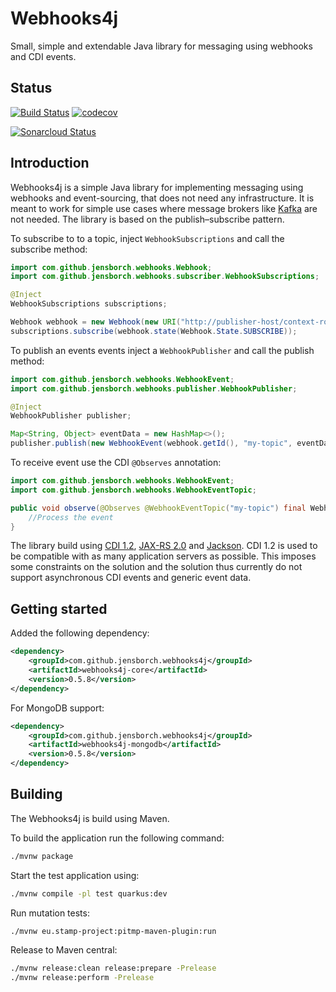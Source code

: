 # Webhooks4j

Small, simple and extendable Java library for messaging using webhooks and CDI events.

## Status

[![Build Status](https://travis-ci.org/jensborch/webhooks4j.svg?branch=master)](https://travis-ci.org/jensborch/webhooks4j) [![codecov](https://codecov.io/gh/jensborch/webhooks4j/branch/master/graph/badge.svg)](https://codecov.io/gh/jensborch/webhooks4j)

[![Sonarcloud Status](https://sonarcloud.io/api/project_badges/measure?project=com.github.jensborch.webhooks4j%3Awebhooks4j&metric=alert_status)](https://sonarcloud.io/dashboard?id=com.github.jensborch.webhooks4j%3Awebhooks4j)

## Introduction

Webhooks4j is a simple Java library for implementing messaging using webhooks and event-sourcing, that does not need any infrastructure. It is meant to work for simple use cases where message brokers like [Kafka](https://kafka.apache.org/) are not needed. The library is based on the publish–subscribe pattern.

To subscribe to to a topic, inject ```WebhookSubscriptions``` and call the subscribe method:

```Java
import com.github.jensborch.webhooks.Webhook;
import com.github.jensborch.webhooks.subscriber.WebhookSubscriptions;

@Inject
WebhookSubscriptions subscriptions;

Webhook webhook = new Webhook(new URI("http://publisher-host/context-root"), new URI("http://subscriber-host/context-root"), "my-topic");
subscriptions.subscribe(webhook.state(Webhook.State.SUBSCRIBE));
```

To publish an events events inject a ```WebhookPublisher``` and call the publish method:

```Java
import com.github.jensborch.webhooks.WebhookEvent;
import com.github.jensborch.webhooks.publisher.WebhookPublisher;

@Inject
WebhookPublisher publisher;

Map<String, Object> eventData = new HashMap<>();
publisher.publish(new WebhookEvent(webhook.getId(), "my-topic", eventData));
```

To receive event use the CDI ```@Observes``` annotation:

```Java
import com.github.jensborch.webhooks.WebhookEvent;
import com.github.jensborch.webhooks.WebhookEventTopic;

public void observe(@Observes @WebhookEventTopic("my-topic") final WebhookEvent event) {
    //Process the event
}
```

The library build using [CDI 1.2](http://www.cdi-spec.org/), [JAX-RS 2.0](https://github.com/jax-rs) and [Jackson](https://github.com/FasterXML/jackson). CDI 1.2 is used to be compatible with as many application servers as possible. This imposes some constraints on the solution and the solution thus currently do not support asynchronous CDI events and generic event data.

## Getting started

Added the following dependency:

```xml
<dependency>
    <groupId>com.github.jensborch.webhooks4j</groupId>
    <artifactId>webhooks4j-core</artifactId>
    <version>0.5.8</version>
</dependency>
```

For MongoDB support:

```xml
<dependency>
    <groupId>com.github.jensborch.webhooks4j</groupId>
    <artifactId>webhooks4j-mongodb</artifactId>
    <version>0.5.8</version>
</dependency>
```

## Building

The Webhooks4j is build using Maven.

To build the application run the following command:

```sh
./mvnw package
```

Start the test application using:

```sh
./mvnw compile -pl test quarkus:dev
```

Run mutation tests:

```sh
./mvnw eu.stamp-project:pitmp-maven-plugin:run
```

Release to Maven central:

```sh
./mvnw release:clean release:prepare -Prelease
./mvnw release:perform -Prelease
````